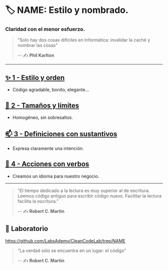 # 🏷️ NAME: Estilo y nombrado.

### Claridad con el menor esfuerzo.

> "Solo hay dos cosas difíciles en Informática: invalidar la caché y nombrar las cosas"
>
> -- ✍️ **Phil Karlton**

---

## [✨ 1 - Estilo y orden](https://github.com/BitAdemy/CleanCode/tree/NAME/1-estilo_y_orden.md)

- Código agradable, bonito, elegante...

## [📏 2 - Tamaños y límites](https://github.com/BitAdemy/CleanCode/tree/NAME/2-tamanos_y_limites.md)

- Homogéneo, sin sobresaltos.

## [📫 3 - Definiciones con sustantivos](https://github.com/BitAdemy/CleanCode/tree/NAME/3-definiciones_con_sustantivos.md)

- Expresa claramente una intención.

## [💪 4 - Acciones con verbos](https://github.com/BitAdemy/CleanCode/tree/NAME/4-acciones_con_verbos.md)

- Creamos un idioma para nuestro negocio.

---

> "El tiempo dedicado a la lectura es muy superior al de escritura.
> Leemos código antiguo para escribir código nuevo.
> Facilitar la lectura facilita la escritura."
>
> -- ✍️ **Robert C. Martin**


## 📝 Laboratorio

https://github.com/LabsAdemy/CleanCodeLab/tree/NAME

> "La verdad sólo se encuentra en un lugar: el código"
>
> -- ✍️ **Robert C. Martin**

